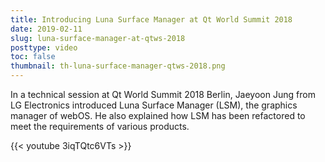 ```yaml
---
title: Introducing Luna Surface Manager at Qt World Summit 2018
date: 2019-02-11
slug: luna-surface-manager-at-qtws-2018
posttype: video
toc: false
thumbnail: th-luna-surface-manager-qtws-2018.png
---
```


In a technical session at Qt World Summit 2018 Berlin, Jaeyoon Jung from LG Electronics introduced Luna Surface Manager (LSM), the graphics manager of webOS. He also explained how LSM has been refactored to meet the requirements of various products.

{{< youtube 3iqTQtc6VTs >}}

